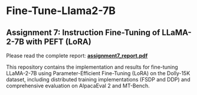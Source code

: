 # Fine-Tune-Llama2-7B

## Assignment 7: Instruction Fine-Tuning of LLaMA-2-7B with PEFT (LoRA)

Please read the complete report: **[assignment7_report.pdf](assignment7_report.pdf)**

This repository contains the implementation and results for fine-tuning LLaMA-2-7B using Parameter-Efficient Fine-Tuning (LoRA) on the Dolly-15K dataset, including distributed training implementations (FSDP and DDP) and comprehensive evaluation on AlpacaEval 2 and MT-Bench.
